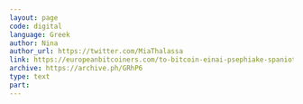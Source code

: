```yaml
---
layout: page
code: digital
language: Greek
author: Nina
author_url: https://twitter.com/MiaThalassa
link: https://europeanbitcoiners.com/to-bitcoin-einai-psephiake-spanioteta/
archive: https://archive.ph/GRhP6
type: text
part: 
---
```

